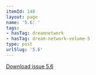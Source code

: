 ```yaml
---
itemId: 140
layout: page
name: '5.6: '
tags:
- hasTag: dreamnetwork
- hasTag: dream-network-volume-5
type: post
urlSlug: '5.6'
---
```

<a href="files/pdfs/Volume_5/5.6-Dream-Network-Bulletin_Volume-5-Number-6.pdf" download="">Download issue 5.6</a>